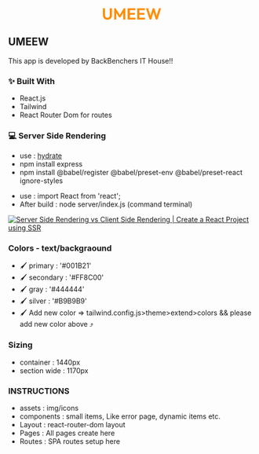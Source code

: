 <div id="top"></div>

<div align="center">
  <img src="./src/assets/umeew-logo.svg" width="120px">
</div>

## UMEEW

This app is developed by BackBenchers IT House!!

### ✨ Built With
- React.js
- Tailwind
- React Router Dom for routes

### 💻 Server Side Rendering
- use : <a href="https://react.dev/reference/react-dom/hydrate#hydrate">hydrate</a>
- npm install express
- npm install @babel/register @babel/preset-env @babel/preset-react ignore-styles
<!-- - remove : [ "type": "module" ] form package.json & 'eslint:recommended', // comment form require error -->
- use : import React from 'react';
- After build : node server/index.js (command terminal)

[![Server Side Rendering vs Client Side Rendering | Create a React Project using SSR](https://www.youtube.com/watch?v=ZyeZnBEXn2o)](https://www.youtube.com/watch?v=ZyeZnBEXn2o)

### Colors - text/backgraound
- 🖌  primary   : '#001B21'
- 🖌  secondary : '#FF8C00'
- 🖌  gray      : '#444444' 
- 🖌  silver    : '#B9B9B9'
- 🖌  Add new color => tailwind.config.js>theme>extend>colors && please add new color above ⤴

### Sizing
- container    : 1440px
- section wide : 1170px

### INSTRUCTIONS
- assets     : img/icons
- components : small items, Like error page, dynamic items etc.
- Layout     : react-router-dom layout
- Pages      : All pages create here
- Routes     : SPA routes setup here